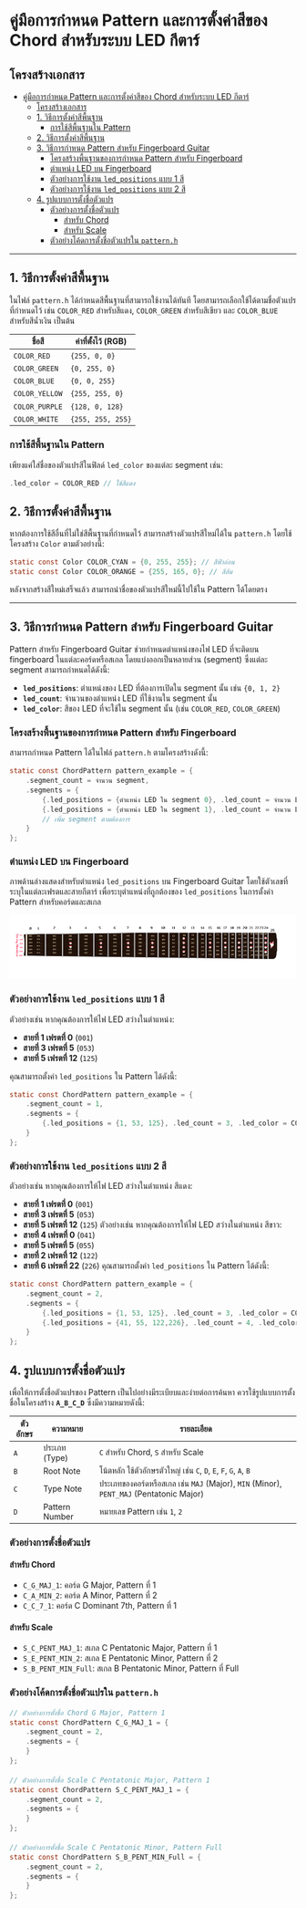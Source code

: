 # คู่มือการกำหนด Pattern และการตั้งค่าสีของ Chord สำหรับระบบ LED กีตาร์

## โครงสร้างเอกสาร
- [คู่มือการกำหนด Pattern และการตั้งค่าสีของ Chord สำหรับระบบ LED กีตาร์](#คู่มือการกำหนด-pattern-และการตั้งค่าสีของ-chord-สำหรับระบบ-led-กีตาร์)
  - [โครงสร้างเอกสาร](#โครงสร้างเอกสาร)
  - [1. วิธีการตั้งค่าสีพื้นฐาน](#1-วิธีการตั้งค่าสีพื้นฐาน)
    - [การใช้สีพื้นฐานใน Pattern](#การใช้สีพื้นฐานใน-pattern)
  - [2. วิธีการตั้งค่าสีพื้นฐาน](#2-วิธีการตั้งค่าสีพื้นฐาน)
  - [3. วิธีการกำหนด Pattern สำหรับ Fingerboard Guitar](#3-วิธีการกำหนด-pattern-สำหรับ-fingerboard-guitar)
    - [โครงสร้างพื้นฐานของการกำหนด Pattern สำหรับ Fingerboard](#โครงสร้างพื้นฐานของการกำหนด-pattern-สำหรับ-fingerboard)
    - [ตำแหน่ง LED บน Fingerboard](#ตำแหน่ง-led-บน-fingerboard)
    - [ตัวอย่างการใช้งาน `led_positions` แบบ 1 สี](#ตัวอย่างการใช้งาน-led_positions-แบบ-1-สี)
    - [ตัวอย่างการใช้งาน `led_positions` แบบ 2 สี](#ตัวอย่างการใช้งาน-led_positions-แบบ-2-สี)
  - [4. รูปแบบการตั้งชื่อตัวแปร](#4-รูปแบบการตั้งชื่อตัวแปร)
    - [ตัวอย่างการตั้งชื่อตัวแปร](#ตัวอย่างการตั้งชื่อตัวแปร)
      - [สำหรับ Chord](#สำหรับ-chord)
      - [สำหรับ Scale](#สำหรับ-scale)
    - [ตัวอย่างโค้ดการตั้งชื่อตัวแปรใน `pattern.h`](#ตัวอย่างโค้ดการตั้งชื่อตัวแปรใน-patternh)

---

## 1. วิธีการตั้งค่าสีพื้นฐาน

ในไฟล์ `pattern.h` ได้กำหนดสีพื้นฐานที่สามารถใช้งานได้ทันที โดยสามารถเลือกใช้ได้ตามชื่อตัวแปรที่กำหนดไว้ เช่น `COLOR_RED` สำหรับสีแดง, `COLOR_GREEN` สำหรับสีเขียว และ `COLOR_BLUE` สำหรับสีน้ำเงิน เป็นต้น

| ชื่อสี            | ค่าที่ตั้งไว้ (RGB)     |
| -------------- | ----------------- |
| `COLOR_RED`    | `{255, 0, 0}`     |
| `COLOR_GREEN`  | `{0, 255, 0}`     |
| `COLOR_BLUE`   | `{0, 0, 255}`     |
| `COLOR_YELLOW` | `{255, 255, 0}`   |
| `COLOR_PURPLE` | `{128, 0, 128}`   |
| `COLOR_WHITE`  | `{255, 255, 255}` |

### การใช้สีพื้นฐานใน Pattern
เพียงแค่ใส่ชื่อของตัวแปรสีในฟิลด์ `led_color` ของแต่ละ segment เช่น:
```c
.led_color = COLOR_RED // ใช้สีแดง
```

## 2. วิธีการตั้งค่าสีพื้นฐาน

หากต้องการใช้สีอื่นที่ไม่ใช่สีพื้นฐานที่กำหนดไว้ สามารถสร้างตัวแปรสีใหม่ได้ใน `pattern.h` โดยใช้โครงสร้าง `Color` ตามตัวอย่างนี้:

```c
static const Color COLOR_CYAN = {0, 255, 255}; // สีฟ้าอ่อน
static const Color COLOR_ORANGE = {255, 165, 0}; // สีส้ม
```
หลังจากสร้างสีใหม่เสร็จแล้ว สามารถนำชื่อของตัวแปรสีใหม่นี้ไปใช้ใน Pattern ได้โดยตรง

---
## 3. วิธีการกำหนด Pattern สำหรับ Fingerboard Guitar

Pattern สำหรับ Fingerboard Guitar ช่วยกำหนดตำแหน่งของไฟ LED ที่จะติดบน fingerboard ในแต่ละคอร์ดหรือสเกล โดยแบ่งออกเป็นหลายส่วน (segment) ซึ่งแต่ละ segment สามารถกำหนดได้ดังนี้:

- **`led_positions`**: ตำแหน่งของ LED ที่ต้องการเปิดใน segment นั้น เช่น `{0, 1, 2}`
- **`led_count`**: จำนวนของตำแหน่ง LED ที่ใช้งานใน segment นั้น
- **`led_color`**: สีของ LED ที่จะใช้ใน segment นั้น (เช่น `COLOR_RED`, `COLOR_GREEN`)

### โครงสร้างพื้นฐานของการกำหนด Pattern สำหรับ Fingerboard
สามารถกำหนด Pattern ได้ในไฟล์ `pattern.h` ตามโครงสร้างดังนี้:

```c
static const ChordPattern pattern_example = {
    .segment_count = จำนวน segment,
    .segments = {
        {.led_positions = {ตำแหน่ง LED ใน segment 0}, .led_count = จำนวน LED, .led_color = สีของ segment 0},
        {.led_positions = {ตำแหน่ง LED ใน segment 1}, .led_count = จำนวน LED, .led_color = สีของ segment 1},
        // เพิ่ม segment ตามต้องการ
    }
};
```

### ตำแหน่ง LED บน Fingerboard

ภาพด้านล่างแสดงสำหรับตำแหน่ง `led_positions` บน Fingerboard Guitar โดยใช้ตัวเลขที่ระบุในแต่ละเฟรตและสายกีตาร์ เพื่อระบุตำแหน่งที่ถูกต้องของ `led_positions` ในการตั้งค่า Pattern สำหรับคอร์ดและสเกล

![แผนที่ตำแหน่ง LED บน Fingerboard](images/fingerboard_map.png)

### ตัวอย่างการใช้งาน `led_positions` แบบ 1 สี

ตัวอย่างเช่น หากคุณต้องการให้ไฟ LED สว่างในตำแหน่ง:
- **สายที่ 1 เฟรตที่ 0** (`001`)
- **สายที่ 3 เฟรตที่ 5** (`053`)
- **สายที่ 5 เฟรตที่ 12** (`125`)

คุณสามารถตั้งค่า `led_positions` ใน Pattern ได้ดังนี้:

```c
static const ChordPattern pattern_example = {
    .segment_count = 1,
    .segments = {
        {.led_positions = {1, 53, 125}, .led_count = 3, .led_color = COLOR_RED} // สีแดง
    }
};
```

### ตัวอย่างการใช้งาน `led_positions` แบบ 2 สี

ตัวอย่างเช่น หากคุณต้องการให้ไฟ LED สว่างในตำแหน่ง สีแดง:
- **สายที่ 1 เฟรตที่ 0** (`001`)
- **สายที่ 3 เฟรตที่ 5** (`053`)
- **สายที่ 5 เฟรตที่ 12** (`125`)
ตัวอย่างเช่น หากคุณต้องการให้ไฟ LED สว่างในตำแหน่ง สีขาว:
- **สายที่ 4 เฟรตที่ 0** (`041`)
- **สายที่ 5 เฟรตที่ 5** (`055`)
- **สายที่ 2 เฟรตที่ 12** (`122`)
- **สายที่ 6 เฟรตที่ 22** (`226`)
คุณสามารถตั้งค่า `led_positions` ใน Pattern ได้ดังนี้:

```c
static const ChordPattern pattern_example = {
    .segment_count = 2,
    .segments = {
        {.led_positions = {1, 53, 125}, .led_count = 3, .led_color = COLOR_RED} // สีแดง
        {.led_positions = {41, 55, 122,226}, .led_count = 4, .led_color = COLOR_WHITE} // สีขาว
    }
};
```

## 4. รูปแบบการตั้งชื่อตัวแปร

เพื่อให้การตั้งชื่อตัวแปรของ Pattern เป็นไปอย่างมีระเบียบและง่ายต่อการค้นหา ควรใช้รูปแบบการตั้งชื่อในโครงสร้าง **`A_B_C_D`** ซึ่งมีความหมายดังนี้:

| ตัวอักษร | ความหมาย       | รายละเอียด                                                                            |
| ------ | -------------- | ------------------------------------------------------------------------------------ |
| `A`    | ประเภท (Type)  | `C` สำหรับ Chord, `S` สำหรับ Scale                                                       |
| `B`    | Root Note      | โน้ตหลัก ใช้ตัวอักษรตัวใหญ่ เช่น `C`, `D`, `E`, `F`, `G`, `A`, `B`                           |
| `C`    | Type Note      | ประเภทของคอร์ดหรือสเกล เช่น `MAJ` (Major), `MIN` (Minor), `PENT_MAJ` (Pentatonic Major) |
| `D`    | Pattern Number | หมายเลข Pattern เช่น `1`, `2`                                                         |

### ตัวอย่างการตั้งชื่อตัวแปร

#### สำหรับ Chord
- `C_G_MAJ_1`: คอร์ด G Major, Pattern ที่ 1
- `C_A_MIN_2`: คอร์ด A Minor, Pattern ที่ 2
- `C_C_7_1`: คอร์ด C Dominant 7th, Pattern ที่ 1

#### สำหรับ Scale
- `S_C_PENT_MAJ_1`: สเกล C Pentatonic Major, Pattern ที่ 1
- `S_E_PENT_MIN_2`: สเกล E Pentatonic Minor, Pattern ที่ 2
- `S_B_PENT_MIN_Full`: สเกล B Pentatonic Minor, Pattern ที่ Full

### ตัวอย่างโค้ดการตั้งชื่อตัวแปรใน `pattern.h`

```c
// ตัวอย่างการตั้งชื่อ Chord G Major, Pattern 1
static const ChordPattern C_G_MAJ_1 = {
    .segment_count = 2,
    .segments = {
    }
};

// ตัวอย่างการตั้งชื่อ Scale C Pentatonic Major, Pattern 1
static const ChordPattern S_C_PENT_MAJ_1 = {
    .segment_count = 2,
    .segments = {
    }
};

// ตัวอย่างการตั้งชื่อ Scale C Pentatonic Minor, Pattern Full
static const ChordPattern S_B_PENT_MIN_Full = {
    .segment_count = 2,
    .segments = {
    }
};
```

